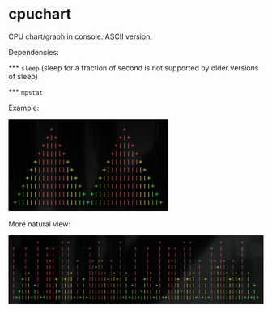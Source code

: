 cpuchart
========

CPU chart/graph in console. ASCII version.

Dependencies:

*** `sleep` (sleep for a fraction of second is not supported by older versions of sleep)

*** `mpstat`


Example:

![Console CPU graph.](https://raw.githubusercontent.com/mnmnc/img/master/graph.png)

More natural view:

![Console CPU graph.](https://raw.githubusercontent.com/mnmnc/img/master/graphlong.png)



